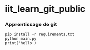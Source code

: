 # iit_learn_git_public

### Apprentissage de git 

```
pip install -r requirements.txt
python main.py
print('hello')

```

